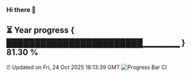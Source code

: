 ### Hi there 👋
⏳ Year progress { ████████████████████████▁▁▁▁▁▁ } 81.30 %
---
⏰ Updated on Fri, 24 Oct 2025 18:13:39 GMT
![Progress Bar CI](https://github.com/Moyi321/Moyi321/workflows/Progress%20Bar%20CI/badge.svg)
